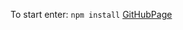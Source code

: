 To start enter: `npm install`
[GitHubPage](https://skravche.github.io/Front-end-Pages/bank-card-id/)